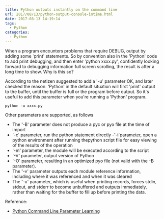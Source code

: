 ```yaml
---
title: Python outputs instantly on the command line
url: 2017/08/13/python-output-conosle-intime.html
date: 2017-08-13 14:19:14
tags:
  - Python
categories:
  - Python
---
```


When a program encounters problems that require DEBUG, output by adding some 'print' statements. So by convention also in the 'Python' code to add print debugging, and then enter 'python xxxx.py', confidently looking forward to debugging information full screen scrolling, the result is after a long time to show. Why is this so? 

According to the netizen suggested to add a '-u' parameter OK, and later checked the reason: 'Python' in the default situation will first 'print' output to the buffer, until the buffer is full or the program before output. So it's useful to add this parameter when you're running a 'Python' program. 
<!--more-->

```
python -u xxxx.py
```

Other parameters are supported, as follows

- The '-B' parameter does not produce a pyc or pyo file at the time of import 
- '-c' parameter, run the python statement directly
-'-i'parameter, open a python environment after running thepython script file for easy viewing of the results of the operation
- '-m' parameter, the module will be executed according to the script
- '-V' parameter, output version of Python
- '-O' parameter, resulting in an optimized pyo file (not valid with the -B parameter).
- The '-v' parameter outputs each module reference information, including where it was referenced and when it was cleared
- The '-u' parameter, which is useful when printing records, forces stdin, stdout, and stderr to become unbuffered and outputs immediately, rather than waiting for the buffer to fill up before printing the data. 

Reference:

- [Python Command Line Parameter Learning](http://blog.163.com/weak_time/blog/static/25852809120169333247925/)
